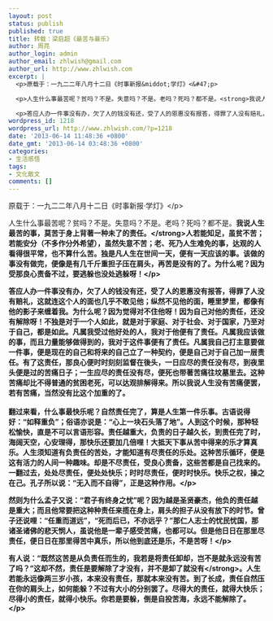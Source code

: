 ```yaml
---
layout: post
status: publish
published: true
title: 转载：梁启超《最苦与最乐》
author: 周亮
author_login: admin
author_email: zhlwish@gmail.com
author_url: http://www.zhlwish.com
excerpt: |
  <p>原载于：一九二二年八月十二日《时事新报&middot;学灯》<&#47;p>

  <p>人生什么事最苦呢？贫吗？不是。失意吗？不是。老吗？死吗？都不是。<strong>我说人生最苦的事，莫苦于身上背著一种未了的责任。<&#47;strong>人若能知足，虽贫不苦；若能安分（不多作分外希望），虽然失意不苦；老、死乃人生难免的事，达观的人看得很平常，也不算什么苦。独是凡人生在世间一天，便有一天应该的事。该做的事没有做完，便像是有几千斤重担子压在肩头，再苦是没有的了。为什么呢？因为受那良心责备不过，要逃躲也没处逃躲呀！<&#47;p>

  <p>答应人办一件事没有办，欠了人的钱没有还，受了人的恩惠没有报答，得罪了人没有赔礼，这就连这个人的面也几乎不敢见他；纵然不见他的面，睡里梦里，都像有他的影子来缠着我。为什么呢？因为觉得对不住他呀！因为自己对他的责任，还没有解除呀！不独是对于一个人如此，就是对于家庭、对于社会、对于国家，乃至对于自己，都是如此。凡属我受过他好处的人，我对于他便有了责任。凡属我应该做的事，而且力量能够做得到的，我对于这件事便有了责任。凡属我自己打主意要做一件事，便是现在的自己和将来的自己立了一种契约，便是自己对于自己加一层责任。有了这责任，那良心便时时刻刻监督在後头，一日应尽的责任没有尽，到夜里头便是过的苦痛日子；一生应尽的责任没有尽，便死也带著苦痛往坟墓里去。这种苦痛却比不得普通的贫困老死，可以达观排解得来。所以我说人生没有苦痛便罢，若有苦痛，当然没有比这个加重的了。
wordpress_id: 1218
wordpress_url: http://www.zhlwish.com/?p=1218
date: '2013-06-14 11:48:36 +0800'
date_gmt: '2013-06-14 03:48:36 +0800'
categories:
- 生活感悟
tags:
- 文化散文
comments: []
---
```

<p>原载于：一九二二年八月十二日《时事新报&middot;学灯》<&#47;p></p>
<p>人生什么事最苦呢？贫吗？不是。失意吗？不是。老吗？死吗？都不是。<strong>我说人生最苦的事，莫苦于身上背著一种未了的责任。<&#47;strong>人若能知足，虽贫不苦；若能安分（不多作分外希望），虽然失意不苦；老、死乃人生难免的事，达观的人看得很平常，也不算什么苦。独是凡人生在世间一天，便有一天应该的事。该做的事没有做完，便像是有几千斤重担子压在肩头，再苦是没有的了。为什么呢？因为受那良心责备不过，要逃躲也没处逃躲呀！<&#47;p></p>
<p>答应人办一件事没有办，欠了人的钱没有还，受了人的恩惠没有报答，得罪了人没有赔礼，这就连这个人的面也几乎不敢见他；纵然不见他的面，睡里梦里，都像有他的影子来缠着我。为什么呢？因为觉得对不住他呀！因为自己对他的责任，还没有解除呀！不独是对于一个人如此，就是对于家庭、对于社会、对于国家，乃至对于自己，都是如此。凡属我受过他好处的人，我对于他便有了责任。凡属我应该做的事，而且力量能够做得到的，我对于这件事便有了责任。凡属我自己打主意要做一件事，便是现在的自己和将来的自己立了一种契约，便是自己对于自己加一层责任。有了这责任，那良心便时时刻刻监督在後头，一日应尽的责任没有尽，到夜里头便是过的苦痛日子；一生应尽的责任没有尽，便死也带著苦痛往坟墓里去。这种苦痛却比不得普通的贫困老死，可以达观排解得来。所以我说人生没有苦痛便罢，若有苦痛，当然没有比这个加重的了。<br />
<a id="more"></a><a id="more-1218"></a><br />
翻过来看，什么事最快乐呢？自然责任完了，算是人生第一件乐事。古语说得好：&ldquo;如释重负&rdquo;；俗语亦说是：&ldquo;心上一块石头落了地&rdquo;。人到这个时候，那种轻松愉快，直是不可以言语形容。责任越重大，负责的日子越久长，到责任完了时，海阔天空，心安理得，那快乐还要加几倍哩！大抵天下事从苦中得来的乐才算真乐。人生须知道有负责任的苦处，才能知道有尽责任的乐处。这种苦乐循环，便是这有活力的人间一种趣味。却是不尽责任，受良心责备，这些苦都是自己找来的。一翻过去，处处尽责任，便处处快乐；时时尽责任，便时时快乐。快乐之权，操之在己。孔子所以说：&ldquo;无入而不自得&rdquo;，正是这种作用。<&#47;p></p>
<p>然则为什么孟子又说：&ldquo;君子有终身之忧&rdquo;呢？因为越是圣贤豪杰，他负的责任越是重大；而且他常要把这种种责任来揽在身上，肩头的担子从没有放下的时节。曾子还说哩：&ldquo;任重而道远&rdquo;，&ldquo;死而后已，不亦远乎？&rdquo;那仁人志士的忧民忧国，那诸圣诸佛的悲天悯人，虽说他是一辈子感受苦痛，也都可以。但是他日日在那里尽责任，便日日在那里得苦中真乐，所以他到底还是乐，不是苦呀！<&#47;p></p>
<p>有人说：&ldquo;既然这苦是从负责任而生的，我若是将责任卸却，岂不是就永远没有苦了吗？&rdquo;这却不然，<strong>责任是要解除了才没有，并不是卸了就没有<&#47;strong>。人生若能永远像两三岁小孩，本来没有责任，那就本来没有苦。到了长成，责任自然压在你的肩头上，如何能躲？不过有大小的分别罢了。尽得大的责任，就得大快乐；尽得小的责任，就得小快乐。你若是要躲，倒是自投苦海，永远不能解除了。<&#47;p></p>
